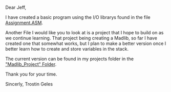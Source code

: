 Dear Jeff,

I have created a basic program using the I/O librarys found in the file [Assignment.ASM](https://github.com/bananajoeo7/csc215/blob/main/Notes/CPM_Chapter_14_Folder/Assignment.ASM).

Another File I would like you to look at is a project that I hope to build on as we continue learning.
That project being creating a Madlib, so far I have created one that somewhat works, but I plan to make a better version once I better learn how to create and store variables in the stack.

The current version can be found in my projects folder in the ["Madlib_Project" Folder]().

Thank you for your time.

Sincerly,
Trostin Geles